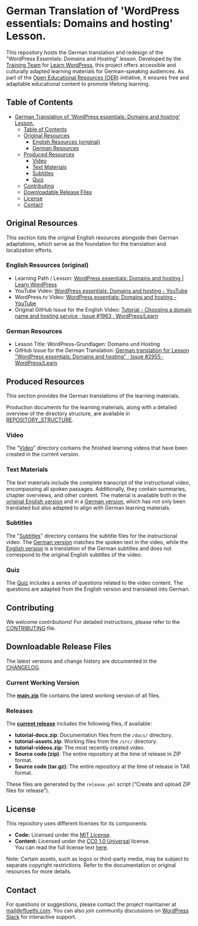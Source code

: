# German Translation of 'WordPress essentials: Domains and hosting' Lesson.

This repository hosts the German translation and redesign of the "WordPress Essentials: Domains and Hosting" lesson. Developed by the [Training Team](https://make.wordpress.org/training/) for [Learn WordPress](https://learn.wordpress.org/), this project offers accessible and culturally adapted learning materials for German-speaking audiences. As part of the [Open Educational Resources (OER)](https://en.wikipedia.org/wiki/Open_educational_resources) initiative, it ensures free and adaptable educational content to promote lifelong learning.

## Table of Contents

- [German Translation of 'WordPress essentials: Domains and hosting' Lesson.](#german-translation-of-wordpress-essentials-domains-and-hosting-lesson)
  - [Table of Contents](#table-of-contents)
  - [Original Resources](#original-resources)
    - [English Resources (original)](#english-resources-original)
    - [German Resources](#german-resources)
  - [Produced Resources](#produced-resources)
    - [Video](#video)
    - [Text Materials](#text-materials)
    - [Subtitles](#subtitles)
    - [Quiz](#quiz)
  - [Contributing](#contributing)
  - [Downloadable Release Files](#downloadable-release-files)
  - [License](#license)
  - [Contact](#contact)

## Original Resources

This section lists the original English resources alongside their German adaptations, which serve as the foundation for the translation and localization efforts.

### English Resources (original)
- Learning Path / Lesson: [WordPress essentials: Domains and hosting | Learn WordPress](https://learn.wordpress.org/lesson/wordpress-essentials-domains-and-hosting/)
- YouTube Video: [WordPress essentials: Domains and hosting - YouTube](https://www.youtube.com/watch?v=stbR6Tf7tCg)
- WordPress.tv Video: [WordPress essentials: Domains and hosting - YouTube](https://www.youtube.com/watch?v=stbR6Tf7tCg)
- Original GitHub Issue for the English Video: [Tutorial - Choosing a domain name and hosting service · Issue #1963 · WordPress/Learn](https://github.com/WordPress/Learn/issues/1963)

### German Resources
- Lesson Title: WordPress-Grundlagen: Domains und Hosting
- GitHub Issue for the German Translation: [German translation for Lesson "WordPress essentials: Domains and hosting" · Issue #2955 · WordPress/Learn](https://github.com/WordPress/Learn/issues/2955)

## Produced Resources

This section provides the German translations of the learning materials.

Production documents for the learning materials, along with a detailed overview of the directory structure, are available in [REPOSITORY_STRUCTURE](REPOSITORY_STRUCTURE.md).

### Video
The “[Video](media/video)” directory contains the finished learning videos that have been created in the current version.

### Text Materials

The text materials include the complete transcript of the instructional video, encompassing all spoken passages. Additionally, they contain summaries, chapter overviews, and other content. The material is available both in the [original English version](docs/text-material-en.md) and in a [German version](docs/text-material-de.md), which has not only been translated but also adapted to align with German learning materials.

### Subtitles

The "[Subtitles](src/subtitles)" directory contains the subtitle files for the instructional video. The [German version]((src/subtitles/german)) matches the spoken text in the video, while the [English version]((src/subtitles/english)) is a translation of the German subtitles and does not correspond to the original English subtitles of the video.

### Quiz

The [Quiz](docs/quiz.md) includes a series of questions related to the video content. The questions are adapted from the English version and translated into German.

## Contributing
We welcome contributions! For detailed instructions, please refer to the [CONTRIBUTING](CONTRIBUTING.md) file.

## Downloadable Release Files

The latest versions and change history are documented in the [CHANGELOG](https://chatgpt.com/c/CHANGELOG.md).

### Current Working Version

The **[main.zip](https://github.com/rfluethi/German-translation-for-Lesson-WordPress-essentials-Domains-and-hosting/archive/refs/heads/main.zip)** file contains the latest working version of all files.

### Releases

The **[current release](https://github.com/rfluethi/German-translation-for-Lesson-WordPress-essentials-Domains-and-hosting/releases/latest)** includes the following files, if available:

- **tutorial-docs.zip**: Documentation files from the `/docs/` directory.
- **tutorial-assets.zip**: Working files from the `/src/` directory.
- **tutorial-videos.zip**: The most recently created video.
- **Source code (zip)**: The entire repository at the time of release in ZIP format.
- **Source code (tar.gz)**: The entire repository at the time of release in TAR format.

These files are generated by the `release.yml` script (“Create and upload ZIP files for release”).

## License

This repository uses different licenses for its components:

- **Code:** Licensed under the [MIT License](LICENSE).
- **Content:** Licensed under the [CC0 1.0 Universal](https://creativecommons.org/publicdomain/zero/1.0/) license.  
  You can read the full license text [here](https://creativecommons.org/publicdomain/zero/1.0/legalcode).

Note: Certain assets, such as logos or third-party media, may be subject to separate copyright restrictions. Refer to the documentation or original resources for more details.

## Contact

For questions or suggestions, please contact the project maintainer at [mail@rfluethi.com](mailto:mail@rfluethi.com). You can also join community discussions on [WordPress Slack](https://make.wordpress.org/chat/) for interactive support.